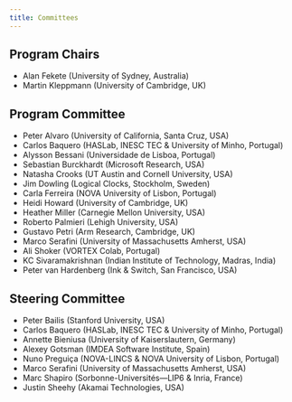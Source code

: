 ```yaml
---
title: Committees
---
```


Program Chairs
--------------

* Alan Fekete (University of Sydney, Australia)
* Martin Kleppmann (University of Cambridge, UK)

Program Committee
-----------------

* Peter Alvaro (University of California, Santa Cruz, USA)
* Carlos Baquero (HASLab, INESC TEC & University of Minho, Portugal)
* Alysson Bessani (Universidade de Lisboa, Portugal)
* Sebastian Burckhardt (Microsoft Research, USA)
* Natasha Crooks (UT Austin and Cornell University, USA)
* Jim Dowling (Logical Clocks, Stockholm, Sweden)
* Carla Ferreira (NOVA University of Lisbon, Portugal)
* Heidi Howard (University of Cambridge, UK)
* Heather Miller (Carnegie Mellon University, USA)
* Roberto Palmieri (Lehigh University, USA)
* Gustavo Petri (Arm Research, Cambridge, UK)
* Marco Serafini (University of Massachusetts Amherst, USA)
* Ali Shoker (VORTEX Colab, Portugal)
* KC Sivaramakrishnan (Indian Institute of Technology, Madras, India)
* Peter van Hardenberg (Ink & Switch, San Francisco, USA)

Steering Committee
------------------

* Peter Bailis (Stanford University, USA)
* Carlos Baquero (HASLab, INESC TEC & University of Minho, Portugal)
* Annette Bieniusa (University of Kaiserslautern, Germany)
* Alexey Gotsman (IMDEA Software Institute, Spain)
* Nuno Preguiça (NOVA-LINCS & NOVA University of Lisbon, Portugal)
* Marco Serafini (University of Massachusetts Amherst, USA)
* Marc Shapiro (Sorbonne-Universités—LIP6 & Inria, France)
* Justin Sheehy (Akamai Technologies, USA)
